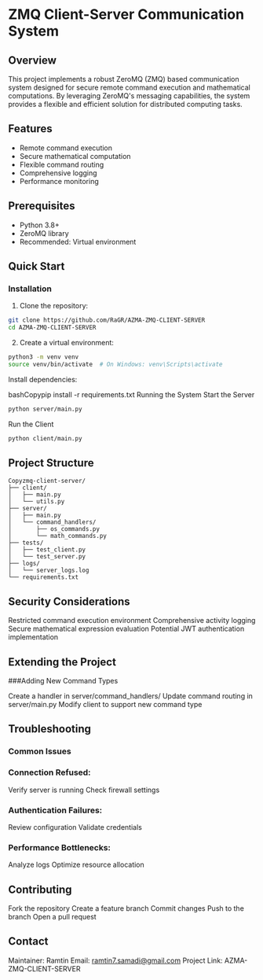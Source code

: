 # ZMQ Client-Server Communication System

## Overview

This project implements a robust ZeroMQ (ZMQ) based communication system designed for secure remote command execution and mathematical computations. By leveraging ZeroMQ's messaging capabilities, the system provides a flexible and efficient solution for distributed computing tasks.

## Features

- Remote command execution
- Secure mathematical computation
- Flexible command routing
- Comprehensive logging
- Performance monitoring

## Prerequisites

- Python 3.8+
- ZeroMQ library
- Recommended: Virtual environment

## Quick Start

### Installation

1. Clone the repository:
```bash
git clone https://github.com/RaGR/AZMA-ZMQ-CLIENT-SERVER
cd AZMA-ZMQ-CLIENT-SERVER
```

2. Create a virtual environment:

```bash
python3 -m venv venv
source venv/bin/activate  # On Windows: venv\Scripts\activate
```

Install dependencies:

bashCopypip install -r requirements.txt
Running the System
Start the Server
```bash 
python server/main.py
```

Run the Client
```bash
python client/main.py
```

## Project Structure
```
Copyzmq-client-server/
├── client/
│   ├── main.py
│   └── utils.py
├── server/
│   ├── main.py
│   └── command_handlers/
│       ├── os_commands.py
│       └── math_commands.py
├── tests/
│   ├── test_client.py
│   └── test_server.py
├── logs/
│   └── server_logs.log
└── requirements.txt
```

## Security Considerations

Restricted command execution environment
Comprehensive activity logging
Secure mathematical expression evaluation
Potential JWT authentication implementation

## Extending the Project
###Adding New Command Types

Create a handler in server/command_handlers/
Update command routing in server/main.py
Modify client to support new command type

## Troubleshooting
### Common Issues

### Connection Refused:

Verify server is running
Check firewall settings


### Authentication Failures:

Review configuration
Validate credentials


### Performance Bottlenecks:

Analyze logs
Optimize resource allocation



## Contributing

Fork the repository
Create a feature branch
Commit changes
Push to the branch
Open a pull request

## Contact

Maintainer: Ramtin
Email: ramtin7.samadi@gmail.com
Project Link: AZMA-ZMQ-CLIENT-SERVER

